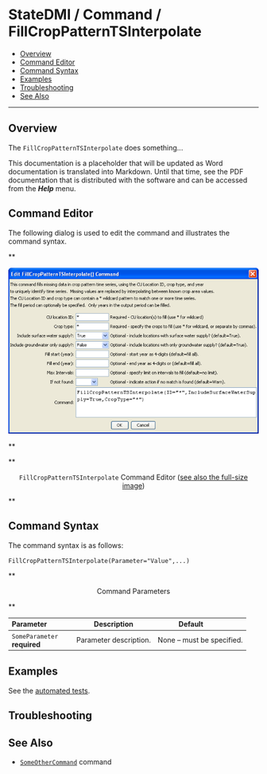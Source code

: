 # StateDMI / Command / FillCropPatternTSInterpolate #

* [Overview](#overview)
* [Command Editor](#command-editor)
* [Command Syntax](#command-syntax)
* [Examples](#examples)
* [Troubleshooting](#troubleshooting)
* [See Also](#see-also)

-------------------------

## Overview ##

The `FillCropPatternTSInterpolate` does something...

This documentation is a placeholder that will be updated as Word documentation is translated into Markdown.
Until that time, see the PDF documentation that is distributed with the software and can be accessed
from the ***Help*** menu.

## Command Editor ##

The following dialog is used to edit the command and illustrates the command syntax.

**<p style="text-align: center;">
![FillCropPatternTSInterpolate](FillCropPatternTSInterpolate.png)
</p>**

**<p style="text-align: center;">
`FillCropPatternTSInterpolate` Command Editor (<a href="../FillCropPatternTSInterpolate.png">see also the full-size image</a>)
</p>**

## Command Syntax ##

The command syntax is as follows:

```text
FillCropPatternTSInterpolate(Parameter="Value",...)
```
**<p style="text-align: center;">
Command Parameters
</p>**

| **Parameter**&nbsp;&nbsp;&nbsp;&nbsp;&nbsp;&nbsp;&nbsp;&nbsp;&nbsp;&nbsp;&nbsp;&nbsp; | **Description** | **Default**&nbsp;&nbsp;&nbsp;&nbsp;&nbsp;&nbsp;&nbsp;&nbsp;&nbsp;&nbsp; |
| --------------|-----------------|----------------- |
|`SomeParameter`<br>**required**|Parameter description.|None – must be specified.|

## Examples ##

See the [automated tests](https://github.com/OpenCDSS/cdss-app-statedmi-test/tree/master/test/regression/commands/FillCropPatternTSInterpolate).

## Troubleshooting ##

## See Also ##

* [`SomeOtherCommand`](../SomeOtherCommand/SomeOtherCommand) command
